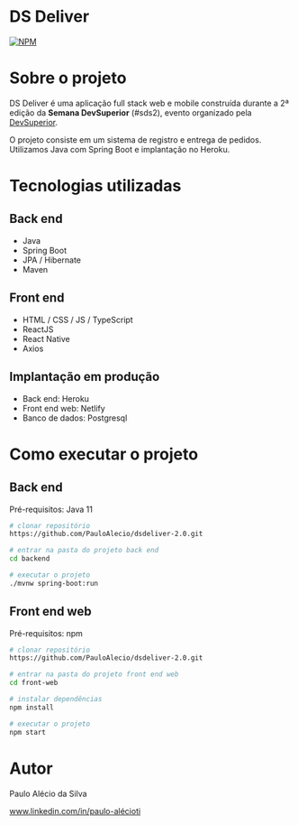 # DS Deliver 
[![NPM](https://img.shields.io/npm/l/react)](https://github.com/PauloAlecio/dsdeliver-2.0/blob/main/LICENSE) 

# Sobre o projeto



DS Deliver é uma aplicação full stack web e mobile construída durante a 2ª edição da **Semana DevSuperior** (#sds2), evento organizado pela [DevSuperior](https://devsuperior.com "Site da DevSuperior").

O projeto consiste em um sistema de registro e entrega de pedidos. Utilizamos Java com Spring Boot e implantação no Heroku.




# Tecnologias utilizadas
## Back end
- Java
- Spring Boot
- JPA / Hibernate
- Maven
## Front end
- HTML / CSS / JS / TypeScript
- ReactJS
- React Native
- Axios
## Implantação em produção
- Back end: Heroku
- Front end web: Netlify
- Banco de dados: Postgresql

# Como executar o projeto

## Back end
Pré-requisitos: Java 11

```bash
# clonar repositório
https://github.com/PauloAlecio/dsdeliver-2.0.git

# entrar na pasta do projeto back end
cd backend

# executar o projeto
./mvnw spring-boot:run
```

## Front end web
Pré-requisitos: npm

```bash
# clonar repositório
https://github.com/PauloAlecio/dsdeliver-2.0.git

# entrar na pasta do projeto front end web
cd front-web

# instalar dependências
npm install

# executar o projeto
npm start
```

# Autor

Paulo Alécio da Silva

www.linkedin.com/in/paulo-alécioti

